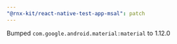 ```yaml
---
"@rnx-kit/react-native-test-app-msal": patch
---
```


Bumped `com.google.android.material:material` to 1.12.0
